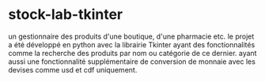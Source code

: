# stock-lab-tkinter
un gestionnaire des produits d'une boutique, d'une pharmacie etc.
le projet a été développé en python avec la librairie Tkinter
ayant des fonctionnalités comme la recherche des produits par nom ou catégorie de ce dernier.
ayant aussi une fonctionnalité supplémentaire de conversion de monnaie avec les devises
comme usd et cdf uniquement.
